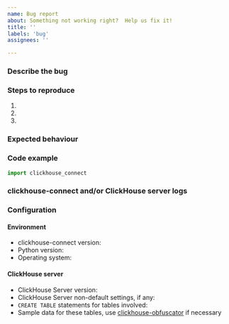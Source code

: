 ```yaml
---
name: Bug report
about: Something not working right?  Help us fix it!
title: ''
labels: 'bug'
assignees: ''

---
```


<!-- delete unnecessary items -->
### Describe the bug

### Steps to reproduce
1.
2.
3.

### Expected behaviour

### Code example
```python
import clickhouse_connect
```

### clickhouse-connect and/or ClickHouse server logs

### Configuration
#### Environment
* clickhouse-connect version:
* Python version:
* Operating system:


#### ClickHouse server
* ClickHouse Server version:
* ClickHouse Server non-default settings, if any:
* `CREATE TABLE` statements for tables involved:
* Sample data for these tables, use [clickhouse-obfuscator](https://github.com/ClickHouse/ClickHouse/blob/master/programs/obfuscator/Obfuscator.cpp#L42-L80) if necessary

